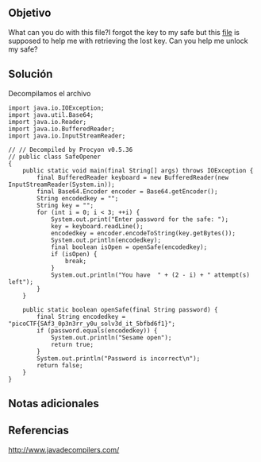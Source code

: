 ## Objetivo
What can you do with this file?I forgot the key to my safe but this [file](https://artifacts.picoctf.net/c/288/SafeOpener.class) is supposed to help me with retrieving the lost key. Can you help me unlock my safe?
## Solución
Decompilamos el archivo

	import java.io.IOException;
	import java.util.Base64;
	import java.io.Reader;
	import java.io.BufferedReader;
	import java.io.InputStreamReader;
	
	// // Decompiled by Procyon v0.5.36
	// public class SafeOpener
	{
	    public static void main(final String[] args) throws IOException {
	        final BufferedReader keyboard = new BufferedReader(new InputStreamReader(System.in));
	        final Base64.Encoder encoder = Base64.getEncoder();
	        String encodedkey = "";
	        String key = "";
	        for (int i = 0; i < 3; ++i) {
	            System.out.print("Enter password for the safe: ");
	            key = keyboard.readLine();
	            encodedkey = encoder.encodeToString(key.getBytes());
	            System.out.println(encodedkey);
	            final boolean isOpen = openSafe(encodedkey);
	            if (isOpen) {
	                break;
	            }
	            System.out.println("You have  " + (2 - i) + " attempt(s) left");
	        }
	    }
	    
	    public static boolean openSafe(final String password) {
	        final String encodedkey = "picoCTF{SAf3_0p3n3rr_y0u_solv3d_it_5bfbd6f1}";
	        if (password.equals(encodedkey)) {
	            System.out.println("Sesame open");
	            return true;
	        }
	        System.out.println("Password is incorrect\n");
	        return false;
	    }
	}

## Notas adicionales

## Referencias
http://www.javadecompilers.com/